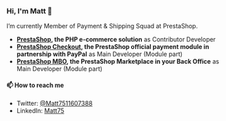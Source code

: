 ### Hi, I'm Matt 👋

I’m currently Member of Payment & Shipping Squad at PrestaShop.

- **[PrestaShop](https://github.com/PrestaShop), the PHP e-commerce solution** as Contributor Developer
- **[PrestaShop Checkout](https://github.com/PrestaShopCorp/ps_checkout), the PrestaShop official payment module in partnership with PayPal** as Main Developer (Module part)
- **[PrestaShop MBO](https://github.com/PrestaShopCorp/ps_mbo), the PrestaShop Marketplace in your Back Office** as Main Developer (Module part)

#### 📫 How to reach me

- Twitter: [@Matt7511607388](https://twitter.com/Matt7511607388)
- LinkedIn: [Matt75](https://www.linkedin.com/in/matthias-raigne-9a729a173/)
